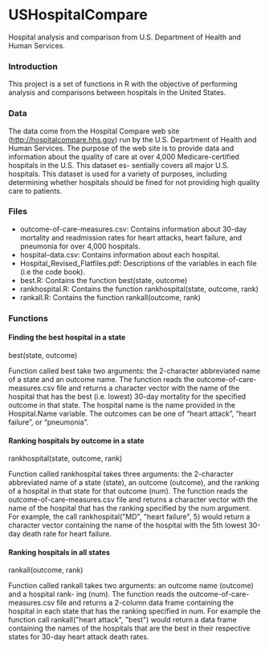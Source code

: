 # USHospitalCompare
Hospital analysis and comparison from U.S. Department of Health and Human Services.

### Introduction
This project is a set of functions in R with the objective of performing analysis and comparisons between hospitals in the United States.

### Data  

The data come from the Hospital Compare web site (http://hospitalcompare.hhs.gov) run by the U.S. Department of Health and Human Services. The purpose of the web site is to provide data and information about the quality of care at over 4,000 Medicare-certified hospitals in the U.S. This dataset es- sentially covers all major U.S. hospitals. This dataset is used for a variety of purposes, including determining whether hospitals should be fined for not providing high quality care to patients.

### Files 
- outcome-of-care-measures.csv: Contains information about 30-day mortality and readmission rates for heart attacks, heart failure, and pneumonia for over 4,000 hospitals.
- hospital-data.csv: Contains information about each hospital.
- Hospital_Revised_Flatfiles.pdf: Descriptions of the variables in each file (i.e the code book).
- best.R: Contains the function best(state, outcome)
- rankhospital.R: Contains the function rankhospital(state, outcome, rank)
- rankall.R: Contains the function rankall(outcome, rank)

### Functions

#### Finding the best hospital in a state
best(state, outcome)

Function called best take two arguments: the 2-character abbreviated name of a state and an outcome name. The function reads the outcome-of-care-measures.csv file and returns a character vector with the name of the hospital that has the best (i.e. lowest) 30-day mortality for the specified outcome in that state. The hospital name is the name provided in the Hospital.Name variable. The outcomes can be one of “heart attack”, “heart failure”, or “pneumonia”. 

#### Ranking hospitals by outcome in a state
rankhospital(state, outcome, rank)

Function called rankhospital takes three arguments: the 2-character abbreviated name of a state (state), an outcome (outcome), and the ranking of a hospital in that state for that outcome (num). The function reads the outcome-of-care-measures.csv file and returns a character vector with the name of the hospital that has the ranking specified by the num argument. For example, the call rankhospital("MD", "heart failure", 5) would return a character vector containing the name of the hospital with the 5th lowest 30-day death rate for heart failure. 

#### Ranking hospitals in all states
rankall(outcome, rank) 

Function called rankall takes two arguments: an outcome name (outcome) and a hospital rank- ing (num). The function reads the outcome-of-care-measures.csv file and returns a 2-column data frame containing the hospital in each state that has the ranking specified in num. For example the function call rankall("heart attack", "best") would return a data frame containing the names of the hospitals that are the best in their respective states for 30-day heart attack death rates. 
